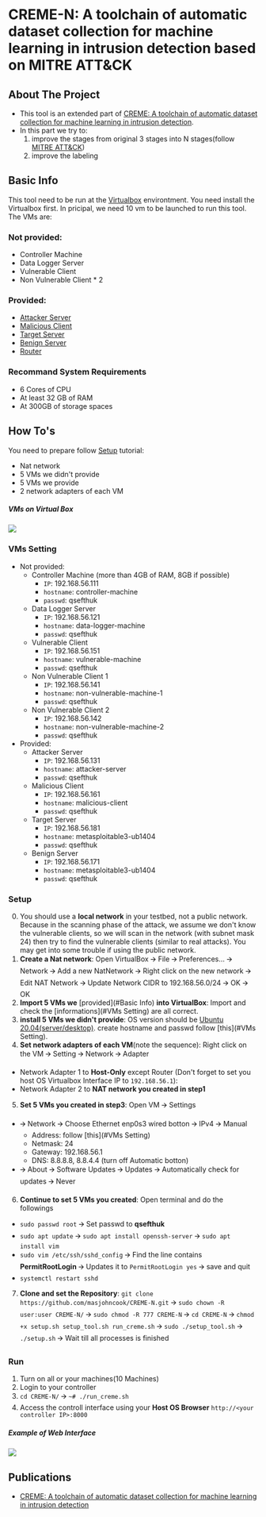 # CREME-N: A toolchain of automatic dataset collection for machine learning in intrusion detection based on MITRE ATT&CK

<!-- ABOUT THE PROJECT -->
## About The Project

* This tool is an extended part of [CREME: A toolchain of automatic dataset collection for machine learning in intrusion detection](https://github.com/buihuukhoi/CREME).
* In this part we try to:
  1. improve the stages from original 3 stages into N stages(follow [MITRE ATT&CK](https://attack.mitre.org/))
  2. improve the labeling


## Basic Info
This tool need to be run at the [Virtualbox](https://www.virtualbox.org/wiki/Downloads) environtment. You need install the Virtualbox first. In pricipal, we need 10 vm to be launched to run this tool. The VMs are:
### Not provided:
  * Controller Machine
  * Data Logger Server
  * Vulnerable Client
  * Non Vulnerable Client * 2
### Provided:
  * [Attacker Server](https://drive.google.com/file/d/1zJa7NnR6H2pGFx0Q9ltlyAwFAp_yWXJo/view?usp=sharing)
  * [Malicious Client](https://drive.google.com/file/d/1XNrXRrvk_iuqcQ2f0RLz9kHkoJ-vbnWs/view)
  * [Target Server](https://drive.google.com/file/d/1dbUNo7AUhTCz18CiBB82nkYE-fh_UN3V/view)
  * [Benign Server](https://drive.google.com/file/d/1JqF4WyBSz0L63DT6cHBargdjtqb7UHld/view)
  * [Router](https://drive.google.com/file/d/1IT0w5QxJlWIou4cPKWEOSIxhbEmAkrmE/view?usp=sharing)

### Recommand System Requirements
* 6 Cores of CPU
* At least 32 GB of RAM
* At 300GB of storage spaces



<!-- GETTING STARTED -->
## How To's
You need to prepare follow [Setup](#Setup) tutorial:
  * Nat network
  * 5 VMs we didn't provide
  * 5 VMs we provide
  * 2 network adapters of each VM



##### VMs on Virtual Box
![](https://i.imgur.com/R4FWhjS.png)



### VMs Setting
* Not provided:
  * Controller Machine (more than 4GB of RAM, 8GB if possible)
     * `IP`: 192.168.56.111
     * `hostname`: controller-machine
     * `passwd`: qsefthuk
  * Data Logger Server
     * `IP`: 192.168.56.121
     * `hostname`: data-logger-machine
     * `passwd`: qsefthuk
  * Vulnerable Client
     * `IP`: 192.168.56.151
     * `hostname`: vulnerable-machine
     * `passwd`: qsefthuk
  * Non Vulnerable Client 1
     * `IP`: 192.168.56.141
     * `hostname`: non-vulnerable-machine-1
     * `passwd`: qsefthuk
  * Non Vulnerable Client 2
     * `IP`: 192.168.56.142
     * `hostname`: non-vulnerable-machine-2
     * `passwd`: qsefthuk
* Provided:
  * Attacker Server
     * `IP`: 192.168.56.131
     * `hostname`: attacker-server
     * `passwd`: qsefthuk
  * Malicious Client
     * `IP`: 192.168.56.161
     * `hostname`: malicious-client
     * `passwd`: qsefthuk
  * Target Server
     * `IP`: 192.168.56.181
     * `hostname`: metasploitable3-ub1404
     * `passwd`: qsefthuk
  * Benign Server
     * `IP`: 192.168.56.171
     * `hostname`: metasploitable3-ub1404
     * `passwd`: qsefthuk



### Setup
0. You should use a **local network** in your testbed, not a public network. Because in the scanning phase of the attack, we assume we don't know the vulnerable clients, so we will scan in the network (with subnet mask 24) then try to find the vulnerable clients (similar to real attacks). You may get into some trouble if using the public network.
1. **Create a Nat network**: Open VirtualBox 🡪 File 🡪 Preferences… 🡪 Network 🡪 Add a new NatNetwork 🡪 Right click on the new network 🡪 Edit NAT Network 🡪 Update Network CIDR to 192.168.56.0/24 🡪 OK 🡪 OK
2. **Import 5 VMs we** [provided](#Basic Info) **into VirtualBox**: Import and check the [informations](#VMs Setting) are all correct.
3. **install 5 VMs we didn't provide**: OS version should be [Ubuntu 20.04(server/desktop)](https://ubuntu.com/download). create hostname and passwd follow [this](#VMs Setting).
4. **Set network adapters of each VM**(note the sequence): Right click on the VM 🡪 Setting 🡪 Network 🡪 Adapter
  * Network Adapter 1 to **Host-Only** except Router (Don't forget to set you host OS Virtualbox Interface IP to `192.168.56.1`):
  * Network Adapter 2 to **NAT network you created in step1**
5. **Set 5 VMs you created in step3**:  Open VM 🡪 Settings
  * 🡪 Network 🡪 Choose Ethernet enp0s3 wired botton 🡪 IPv4 🡪 Manual
    * Address: follow [this](#VMs Setting)
    * Netmask: 24
    * Gateway: 192.168.56.1
    * DNS: 8.8.8.8, 8.8.4.4 (turn off Automatic botton)
  * 🡪 About 🡪 Software Updates 🡪 Updates 🡪 Automatically check for updates 🡪 Never
6. **Continue to set 5 VMs you created**: Open terminal and do the followings
  * `sudo passwd root` 🡪 Set passwd to **qsefthuk**
  * `sudo apt update` 🡪 `sudo apt install openssh-server` 🡪 `sudo apt install vim`
  * `sudo vim /etc/ssh/sshd_config` 🡪 Find the line contains **PermitRootLogin** 🡪 Updates it to `PermitRootLogin yes` 🡪 save and quit
  * `systemctl restart sshd`
7. **Clone and set the Repository**: `git clone https://github.com/masjohncook/CREME-N.git` 🡪 `sudo chown -R user:user CREME-N/` 🡪 `sudo chmod -R 777 CREME-N` 🡪 `cd CREME-N` 🡪 `chmod +x setup.sh setup_tool.sh run_creme.sh` 🡪 `sudo ./setup_tool.sh` 🡪 `./setup.sh` 🡪 Wait till all processes is finished



### Run
1. Turn on all or your machines(10 Machines)
2. Login to your controller
3. `cd CREME-N/` 🡪 `~# ./run_creme.sh`
4. Access the controll interface using your **Host OS Browser** `http://<your controller IP>:8000`

##### Example of Web Interface
![](https://i.imgur.com/5xTMXRn.png)




<!-- Dataset -->
<!--## Generated Dataset

The dataset can be found at [here](https://drive.google.com/drive/folders/1bEsx64H2vogJKgI_OTVQ8n71VahtLxz5?usp=sharing)-->

## Publications
* [CREME: A toolchain of automatic dataset collection for machine learning in intrusion detection](https://www.sciencedirect.com/science/article/abs/pii/S1084804521002137)
